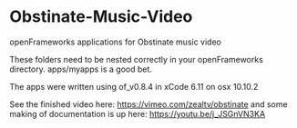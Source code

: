 # Obstinate-Music-Video
openFrameworks applications for Obstinate music video

These folders need to be nested correctly in your openFrameworks directory.  apps/myapps is a good bet.

The apps were written using of_v0.8.4 in xCode 6.11 on osx 10.10.2

See the finished video here: https://vimeo.com/zealtv/obstinate
and some making of documentation is up here: https://youtu.be/j_JSGnVN3KA
